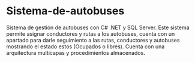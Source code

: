 # Sistema-de-autobuses
Sistema de gestión de autobuses con C# .NET y SQL Server. Este sistema permite asignar conductores y rutas a los autobuses, cuenta con un apartado para darle seguimiento a las rutas, conductores y autobuses mostrando el estado estos (Ocupados o libres). Cuenta con una arquitectura multicapas y procedimientos almacenados.
